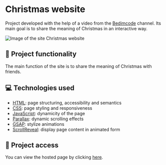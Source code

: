 # Christmas website

Project developed with the help of a video from the [Bedimcode](https://www.youtube.com/@Bedimcode) channel. Its main goal is to share the meaning of Christmas in an interactive way.

![Image of the site Christmas website](https://user-images.githubusercontent.com/96635074/209454790-2a5ffb1c-d8cd-4c59-8d80-1ef847e91517.png)

## 🔨 Project functionality

The main function of the site is to share the meaning of Christmas with friends.

## 💻 Technologies used

- [HTML](https://developer.mozilla.org/pt-BR/docs/Web/HTML): page structuring, accessibility and semantics
- [CSS](https://developer.mozilla.org/pt-BR/docs/Web/CSS): page styling and responsiveness
- [JavaScript](https://developer.mozilla.org/pt-BR/docs/Web/JavaScript): dynamicity of the page
- [Parallax](https://simpleparallax.com/): dynamic scrolling effects
- [GSAP](https://greensock.com/gsap/): stylize animations
- [ScrollReveal](https://scrollrevealjs.org/): display page content in animated form

## 📁 Project access

You can view the hosted page by clicking [here](https://koda-black.github.io/chimi-christmas-website.github.io/).
